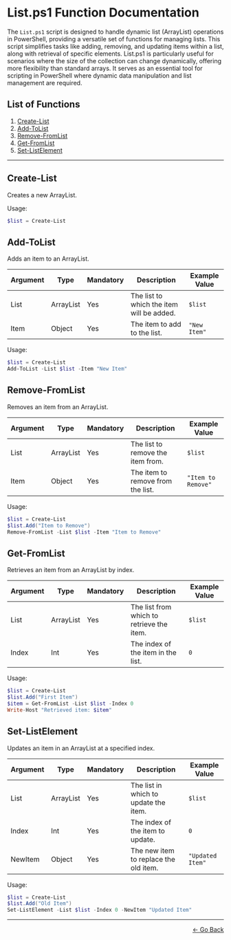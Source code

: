 # List.ps1 Function Documentation

The `List.ps1` script is designed to handle dynamic list (ArrayList) operations in PowerShell, providing a versatile set of functions for managing lists. This script simplifies tasks like adding, removing, and updating items within a list, along with retrieval of specific elements. List.ps1 is particularly useful for scenarios where the size of the collection can change dynamically, offering more flexibility than standard arrays. It serves as an essential tool for scripting in PowerShell where dynamic data manipulation and list management are required.


## List of Functions

1. [Create-List](#Create-List)
2. [Add-ToList](#Add-ToList)
3. [Remove-FromList](#Remove-FromList)
4. [Get-FromList](#Get-FromList)
5. [Set-ListElement](#Set-ListElement)

---

## Create-List

Creates a new ArrayList.

Usage:

```powershell
$list = Create-List
```

## Add-ToList

Adds an item to an ArrayList.

| Argument | Type              | Mandatory | Description                            | Example Value    |
|----------|-------------------|-----------|----------------------------------------|------------------|
| List     | ArrayList         | Yes       | The list to which the item will be added. | `$list`         |
| Item     | Object            | Yes       | The item to add to the list.              | `"New Item"`    |

Usage:

```powershell
$list = Create-List
Add-ToList -List $list -Item "New Item"
```

## Remove-FromList

Removes an item from an ArrayList.

| Argument | Type              | Mandatory | Description                            | Example Value    |
|----------|-------------------|-----------|----------------------------------------|------------------|
| List     | ArrayList         | Yes       | The list to remove the item from.          | `$list`         |
| Item     | Object            | Yes       | The item to remove from the list.         | `"Item to Remove"`|

Usage:

```powershell
$list = Create-List
$list.Add("Item to Remove")
Remove-FromList -List $list -Item "Item to Remove"
```

## Get-FromList

Retrieves an item from an ArrayList by index.

| Argument | Type              | Mandatory | Description                            | Example Value    |
|----------|-------------------|-----------|----------------------------------------|------------------|
| List     | ArrayList         | Yes       | The list from which to retrieve the item. | `$list`         |
| Index    | Int               | Yes       | The index of the item in the list.         | `0`             |

Usage:

```powershell
$list = Create-List
$list.Add("First Item")
$item = Get-FromList -List $list -Index 0
Write-Host "Retrieved item: $item"
```

## Set-ListElement

Updates an item in an ArrayList at a specified index.

| Argument | Type              | Mandatory | Description                            | Example Value    |
|----------|-------------------|-----------|----------------------------------------|------------------|
| List     | ArrayList         | Yes       | The list in which to update the item.  | `$list`         |
| Index    | Int               | Yes       | The index of the item to update.       | `0`             |
| NewItem  | Object            | Yes       | The new item to replace the old item.  | `"Updated Item"`|

Usage:

```powershell
$list = Create-List
$list.Add("Old Item")
Set-ListElement -List $list -Index 0 -NewItem "Updated Item"
```

---

<p align="right">
  <a href="/docs/README.md">← Go Back</a>
</p>